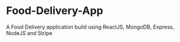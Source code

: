 # Food-Delivery-App
A Food Delivery application build using ReactJS, MongoDB, Express, NodeJS and Stripe
